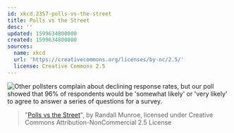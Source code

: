 ```yaml
---
id: xkcd.2357-polls-vs-the-street
title: Polls vs the Street
desc: ''
updated: 1599634800000
created: 1599634800000
sources:
  name: xkcd
  url: 'https://creativecommons.org/licenses/by-nc/2.5/'
  license: Creative Commons 2.5
---
```

![Other pollsters complain about declining response rates, but our poll showed that 96% of respondents would be 'somewhat likely' or 'very likely' to agree to answer a series of questions for a survey.](https://imgs.xkcd.com/comics/polls_vs_the_street.png)
> "[Polls vs the Street](https://xkcd.com/2357/)", by Randall Munroe, licensed under Creative Commons Attribution-NonCommercial 2.5 License
